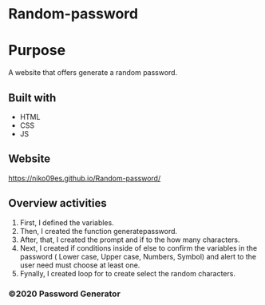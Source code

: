 # Random-password

# Purpose
A website that offers generate a random password.

## Built with 
* HTML
* CSS
* JS

## Website
https://niko09es.github.io/Random-password/

## Overview activities

1. First, I defined the variables.
2. Then, I created the function generatepassword.
3. After, that, I created the prompt and if to the how many characters.
4. Next, I created if conditions inside of else to confirm the variables in the password ( Lower case, Upper case, Numbers, Symbol) and alert to the user need must choose at least one.
5. Fynally, I created loop for to create select the random characters. 

### ©️2020 Password Generator